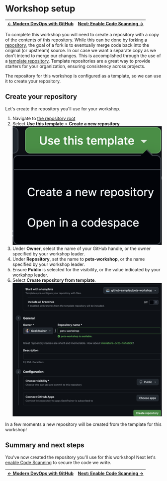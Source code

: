 # Workshop setup

| [← Modern DevOps with GitHub][previous] | [Next: Enable Code Scanning →][next] |
|:-----------------------------------|------------------------------------------:|

To complete this workshop you will need to create a repository with a copy of the contents of this repository. While this can be done by [forking a repository][fork-repo], the goal of a fork is to eventually merge code back into the original (or upstream) source. In our case we want a separate copy as we don't intend to merge our changes. This is accomplished through the use of a [template repository][template-repo]. Template repositories are a great way to provide starters for your organization, ensuring consistency across projects.

The repository for this workshop is configured as a template, so we can use it to create your repository.

## Create your repository
Let's create the repository you'll use for your workshop.

1. Navigate to [the repository root][repo-root]
2. Select **Use this template** > **Create a new repository**
    ![Screenshot of Use this template dropdown](./images/0-setup-template.png)
3. Under **Owner**, select the name of your GitHub handle, or the owner specified by your workshop leader.
4. Under **Repository**, set the name to **pets-workshop**, or the name specified by your workshop leader.
5. Ensure **Public** is selected for the visibility, or the value indicated by your workshop leader.
6. Select **Create repository from template**.
    ![Screenshot of configured template creation dialog](./images/0-setup-configure.png)

In a few moments a new repository will be created from the template for this workshop!

## Summary and next steps
You've now created the repository you'll use for this workshop! Next let's [enable Code Scanning][next] to secure the code we write.

| [← Modern DevOps with GitHub][previous] | [Next: Enable Code Scanning →][next] |
|:-----------------------------------|------------------------------------------:|

[next]: ./1-code-scanning.md
[previous]: ./README.md

[fork-repo]: https://docs.github.com/en/get-started/quickstart/fork-a-repo
[repo-root]: /
[template-repo]: https://docs.github.com/en/repositories/creating-and-managing-repositories/creating-a-template-repository
